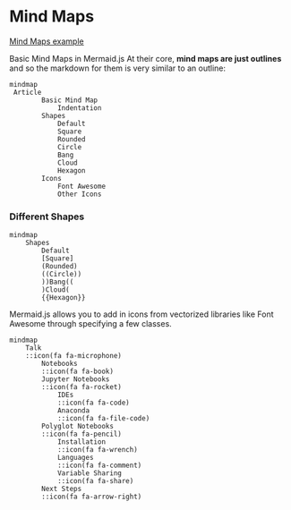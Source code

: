 # Mind Maps

[Mind Maps example](https://newdevsguide.com/2023/04/14/mermaid-mind-maps/)


Basic Mind Maps in Mermaid.js
At their core, **mind maps are just outlines** and so the markdown for them is very similar to an outline:

```mermaid
mindmap
 Article
        Basic Mind Map
            Indentation
        Shapes
            Default
            Square
            Rounded
            Circle
            Bang
            Cloud
            Hexagon            
        Icons
            Font Awesome
            Other Icons
```

### Different Shapes 
```mermaid
mindmap
    Shapes
        Default
        [Square]
        (Rounded)
        ((Circle))
        ))Bang((
        )Cloud(
        {{Hexagon}}
```

Mermaid.js allows you to add in icons from vectorized libraries like Font Awesome through specifying a few classes.

```
mindmap
    Talk
    ::icon(fa fa-microphone)
        Notebooks
        ::icon(fa fa-book)
        Jupyter Notebooks
        ::icon(fa fa-rocket)
            IDEs
            ::icon(fa fa-code)
            Anaconda
            ::icon(fa fa-file-code)
        Polyglot Notebooks
        ::icon(fa fa-pencil)
            Installation
            ::icon(fa fa-wrench)
            Languages
            ::icon(fa fa-comment)
            Variable Sharing
            ::icon(fa fa-share)
        Next Steps
        ::icon(fa fa-arrow-right)
```

